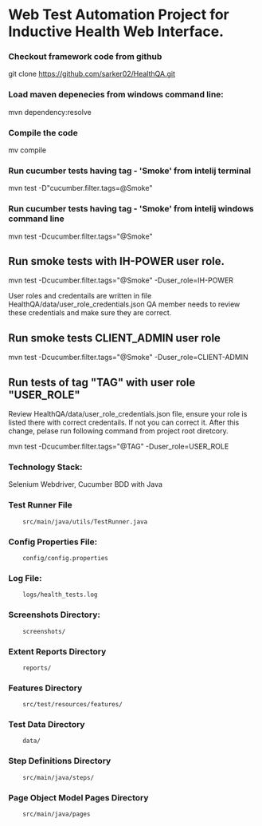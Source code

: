 # Web Test Automation Project for Inductive Health Web Interface.


### Checkout framework code from github
   git clone https://github.com/sarker02/HealthQA.git

### Load maven depenecies from windows command line:
   mvn dependency:resolve

### Compile the code
   mv compile

### Run cucumber tests having tag - 'Smoke' from intelij terminal 
   mvn test -D"cucumber.filter.tags=@Smoke"

### Run cucumber tests having tag - 'Smoke' from intelij windows command line 
   mvn test -Dcucumber.filter.tags="@Smoke"

## Run smoke tests with IH-POWER user role.
   mvn test -Dcucumber.filter.tags="@Smoke" -Duser_role=IH-POWER

  User roles and credentails are written in file HealthQA/data/user_role_credentials.json
  QA member needs to review these credentials and make sure they are correct.

## Run smoke tests CLIENT_ADMIN user role
   mvn test -Dcucumber.filter.tags="@Smoke" -Duser_role=CLIENT-ADMIN

## Run tests of tag "TAG" with user role "USER_ROLE"
Review HealthQA/data/user_role_credentials.json file, ensure your role is listed there with correct credentails.
If not you can correct it.
After this change, pelase run following command from project root diretcory.
 
   mvn test -Dcucumber.filter.tags="@TAG" -Duser_role=USER_ROLE


### Technology Stack:
   Selenium Webdriver, Cucumber BDD with Java
   

### Test Runner File
		src/main/java/utils/TestRunner.java

### Config Properties File:
		config/config.properties

### Log File:
		logs/health_tests.log

### Screenshots Directory:
		screenshots/
		
### Extent Reports Directory
		reports/
	
### Features Directory
		src/test/resources/features/
		
### Test Data Directory
		data/
		
### Step Definitions Directory
		src/main/java/steps/
		
### Page Object Model Pages Directory
		src/main/java/pages
		
		

